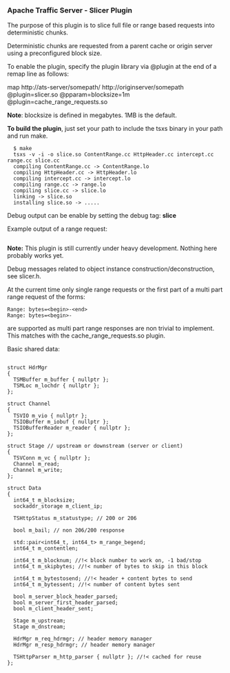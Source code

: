 ### Apache Traffic Server - Slicer Plugin

The purpose of this plugin is to slice full file or range based requests
into deterministic chunks.

Deterministic chunks are requested from a parent cache or origin server
using a preconfigured block size.

To enable the plugin, specify the plugin library via @plugin at the end
of a remap line as follows:

map http://ats-server/somepath/ http://originserver/somepath @plugin=slicer.so @pparam=blocksize=1m @plugin=cache_range_requests.so

**Note**: blocksize is defined in megabytes. 1MB is the default.

__To build the plugin__, just set your path to include the tsxs binary in your path and run make.

```
  $ make
  tsxs -v -i -o slice.so ContentRange.cc HttpHeader.cc intercept.cc range.cc slice.cc
  compiling ContentRange.cc -> ContentRange.lo
  compiling HttpHeader.cc -> HttpHeader.lo
  compiling intercept.cc -> intercept.lo
  compiling range.cc -> range.lo
  compiling slice.cc -> slice.lo
  linking -> slice.so
  installing slice.so -> .....
```  

Debug output can be enable by setting the debug tag: **slice**

Example output of a range request:

```
```

**Note:** This plugin is still currently under heavy development. Nothing here probably works yet.

Debug messages related to object instance construction/deconstruction, see slicer.h.  

At the current time only single range requests or the first part of a 
multi part range request of the forms:
```
Range: bytes=<begin>-<end>
Range: bytes=<begin>-
```
are supported as multi part range responses are non trivial to implement.
This matches with the cache_range_requests.so plugin.

Basic shared data:
```

struct HdrMgr
{
  TSMBuffer m_buffer { nullptr };
  TSMLoc m_lochdr { nullptr };
};

struct Channel
{
  TSVIO m_vio { nullptr };
  TSIOBuffer m_iobuf { nullptr };
  TSIOBufferReader m_reader { nullptr };
};

struct Stage // upstream or downstream (server or client)
{
  TSVConn m_vc { nullptr };
  Channel m_read;
  Channel m_write;
};

struct Data
{
  int64_t m_blocksize;
  sockaddr_storage m_client_ip;

  TSHttpStatus m_statustype; // 200 or 206

  bool m_bail; // non 206/200 response

  std::pair<int64_t, int64_t> m_range_begend;
  int64_t m_contentlen;

  int64_t m_blocknum; //!< block number to work on, -1 bad/stop
  int64_t m_skipbytes; //!< number of bytes to skip in this block

  int64_t m_bytestosend; //!< header + content bytes to send
  int64_t m_bytessent; //!< number of content bytes sent

  bool m_server_block_header_parsed;
  bool m_server_first_header_parsed;
  bool m_client_header_sent;

  Stage m_upstream;
  Stage m_dnstream;

  HdrMgr m_req_hdrmgr; // header memory manager
  HdrMgr m_resp_hdrmgr; // header memory manager

  TSHttpParser m_http_parser { nullptr }; //!< cached for reuse
};

```
